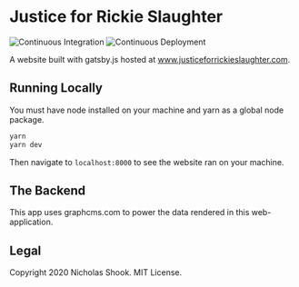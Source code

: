 # Justice for Rickie Slaughter

![Continuous Integration](https://github.com/shicholas/justice-for-rickie/workflows/continuous_integration/badge.svg)
![Continuous Deployment](https://github.com/shicholas/justice-for-rickie/workflows/continuous_deployment/badge.svg)

A website built with gatsby.js hosted at www.justiceforrickieslaughter.com.

## Running Locally

You must have node installed on your machine and yarn as a global node package.

```bash
yarn
yarn dev
```

Then navigate to `localhost:8000` to see the website ran on your machine.

## The Backend

This app uses graphcms.com to power the data rendered in this web-application.

## Legal

Copyright 2020 Nicholas Shook. MIT License.
